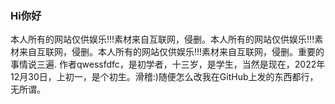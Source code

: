 ### Hi你好
本人所有的网站仅供娱乐!!!素材来自互联网，侵删。本人所有的网站仅供娱乐!!!素材来自互联网，侵删。本人所有的网站仅供娱乐!!!素材来自互联网，侵删。重要的事情说三遍.
作者qwessfdfc，是初学者，十三岁，是学生，当然是现在，2022年12月30日，上初一，是个初生。滑稽:)随便怎么改我在GitHub上发的东西都行，无所谓。

<!--
**QWESSFDFC/qwessfdfc** is a ✨ _special_ ✨ repository because its `README.md` (this file) appears on your GitHub profile.

Here are some ideas to get you started:

- 🔭 I’m currently working on ...
- 🌱 I’m currently learning ...
- 👯 I’m looking to collaborate on ...
- 🤔 I’m looking for help with ...
- 💬 Ask me about ...
- 📫 How to reach me: ...
- 😄 Pronouns: ...
- ⚡ Fun fact: ...
-->
